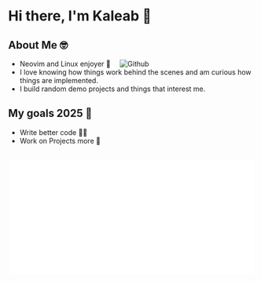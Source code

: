 # Hi there, I'm Kaleab 👋

## About Me 🤓

<img width="55%" align="right" alt="Github" src="https://raw.githubusercontent.com/onimur/.github/master/.resources/git-header.svg" />

- Neovim and Linux enjoyer 🗿
- I love knowing how things work behind the scenes and am curious how things are implemented.
- I build random demo projects and things that interest me.

## My goals 2025 🎯

- Write better code 🧑‍💻
- Work on Projects more 💪

<br />

<div align="center">
    <a href="https://kaleabalemayehu.github.io/" target="_blank" title="GitHub metrics!">
        <img width="500" src="https://raw.githubusercontent.com/kaleabAlemayehu/kaleabAlemayehu/master/assets/gen/metrics.svg" />
    </a>
</div>
